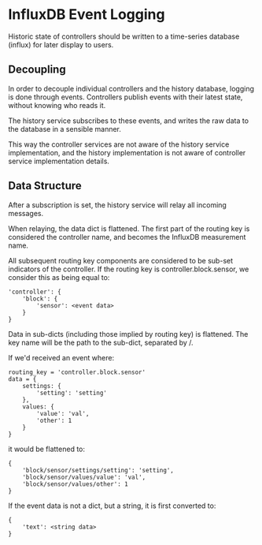 # InfluxDB Event Logging

Historic state of controllers should be written to a time-series database (influx) for later display to users.


## Decoupling

In order to decouple individual controllers and the history database, logging is done through events.
Controllers publish events with their latest state, without knowing who reads it.

The history service subscribes to these events, and writes the raw data to the database in a sensible manner.

This way the controller services are not aware of the history service implementation, and the history implementation is not aware of controller service implementation details.

## Data Structure

After a subscription is set, the history service will relay all incoming messages.

When relaying, the data dict is flattened.
The first part of the routing key is considered the controller name, and becomes the InfluxDB measurement name.

All subsequent routing key components are considered to be sub-set indicators of the controller.
If the routing key is controller.block.sensor, we consider this as being equal to:

    'controller': {
        'block': {
            'sensor': <event data>
        }
    }

Data in sub-dicts (including those implied by routing key) is flattened.
The key name will be the path to the sub-dict, separated by /.

If we'd received an event where:

    routing_key = 'controller.block.sensor'
    data = {
        settings: {
            'setting': 'setting'
        },
        values: {
            'value': 'val',
            'other': 1
        }
    }

it would be flattened to:

    {
        'block/sensor/settings/setting': 'setting',
        'block/sensor/values/value': 'val',
        'block/sensor/values/other': 1
    }

If the event data is not a dict, but a string, it is first converted to:

    {
        'text': <string data>
    }
